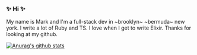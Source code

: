### ✨ Hi ✨

My name is Mark and I'm a full-stack dev in ~brooklyn~ ~bermuda~ new york. I write a lot of Ruby and TS. I love when I get to write Elixir. Thanks for looking at my github.

[![Anurag's github stats](https://github-readme-stats.vercel.app/api?username=mrkutly&show_icons=true&bg_color=30,e96443,904e95&title_color=fff&text_color=fff)](https://github.com/anuraghazra/github-readme-stats)
